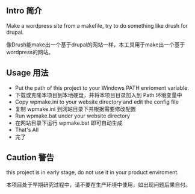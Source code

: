 ## Intro 简介

Make a wordpress site from a makefile, try to do something like drush for drupal.

像Drush能make出一个基于drupal的网站一样，本工具用于make出一个基于wordpress的网站。

## Usage 用法

* Put the path of this project to your Windows PATH enrioment variable.
* 下载或克隆本项目到本地硬盘，并将本项目目录加入到 Path 环境变量中
* Copy wpmake.ini to your website directory and edit the config file
* 复制 wpmake.ini 到网站目录下并根据需要修改配置
* Run wpmake.bat under your website directory 
* 在网站目录下运行 wpmake.bat 即可自动生成
* That's All
* 完了

## Caution 警告

this project is in early stage, do not use it in your product enviroment.

本项目处于早期研究过程中，请不要在生产环境中使用，如出现问题后果自付。